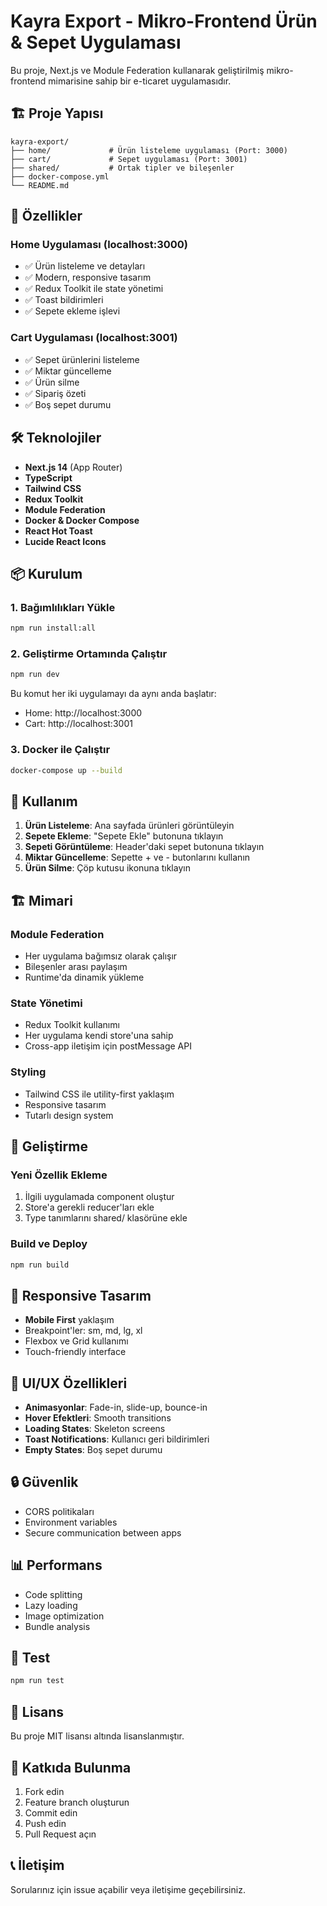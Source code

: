 # Kayra Export - Mikro-Frontend Ürün & Sepet Uygulaması

Bu proje, Next.js ve Module Federation kullanarak geliştirilmiş mikro-frontend mimarisine sahip bir e-ticaret uygulamasıdır.

## 🏗️ Proje Yapısı

```
kayra-export/
├── home/             # Ürün listeleme uygulaması (Port: 3000)
├── cart/             # Sepet uygulaması (Port: 3001)
├── shared/           # Ortak tipler ve bileşenler
├── docker-compose.yml
└── README.md
```

## 🚀 Özellikler

### Home Uygulaması (localhost:3000)
- ✅ Ürün listeleme ve detayları
- ✅ Modern, responsive tasarım
- ✅ Redux Toolkit ile state yönetimi
- ✅ Toast bildirimleri
- ✅ Sepete ekleme işlevi

### Cart Uygulaması (localhost:3001)
- ✅ Sepet ürünlerini listeleme
- ✅ Miktar güncelleme
- ✅ Ürün silme
- ✅ Sipariş özeti
- ✅ Boş sepet durumu

## 🛠️ Teknolojiler

- **Next.js 14** (App Router)
- **TypeScript**
- **Tailwind CSS**
- **Redux Toolkit**
- **Module Federation**
- **Docker & Docker Compose**
- **React Hot Toast**
- **Lucide React Icons**

## 📦 Kurulum

### 1. Bağımlılıkları Yükle
```bash
npm run install:all
```

### 2. Geliştirme Ortamında Çalıştır
```bash
npm run dev
```

Bu komut her iki uygulamayı da aynı anda başlatır:
- Home: http://localhost:3000
- Cart: http://localhost:3001

### 3. Docker ile Çalıştır
```bash
docker-compose up --build
```

## 🎯 Kullanım

1. **Ürün Listeleme**: Ana sayfada ürünleri görüntüleyin
2. **Sepete Ekleme**: "Sepete Ekle" butonuna tıklayın
3. **Sepeti Görüntüleme**: Header'daki sepet butonuna tıklayın
4. **Miktar Güncelleme**: Sepette + ve - butonlarını kullanın
5. **Ürün Silme**: Çöp kutusu ikonuna tıklayın

## 🏗️ Mimari

### Module Federation
- Her uygulama bağımsız olarak çalışır
- Bileşenler arası paylaşım
- Runtime'da dinamik yükleme

### State Yönetimi
- Redux Toolkit kullanımı
- Her uygulama kendi store'una sahip
- Cross-app iletişim için postMessage API

### Styling
- Tailwind CSS ile utility-first yaklaşım
- Responsive tasarım
- Tutarlı design system

## 🔧 Geliştirme

### Yeni Özellik Ekleme
1. İlgili uygulamada component oluştur
2. Store'a gerekli reducer'ları ekle
3. Type tanımlarını shared/ klasörüne ekle

### Build ve Deploy
```bash
npm run build
```

## 📱 Responsive Tasarım

- **Mobile First** yaklaşım
- Breakpoint'ler: sm, md, lg, xl
- Flexbox ve Grid kullanımı
- Touch-friendly interface

## 🎨 UI/UX Özellikleri

- **Animasyonlar**: Fade-in, slide-up, bounce-in
- **Hover Efektleri**: Smooth transitions
- **Loading States**: Skeleton screens
- **Toast Notifications**: Kullanıcı geri bildirimleri
- **Empty States**: Boş sepet durumu

## 🔒 Güvenlik

- CORS politikaları
- Environment variables
- Secure communication between apps

## 📊 Performans

- Code splitting
- Lazy loading
- Image optimization
- Bundle analysis

## 🧪 Test

```bash
npm run test
```

## 📝 Lisans

Bu proje MIT lisansı altında lisanslanmıştır.

## 🤝 Katkıda Bulunma

1. Fork edin
2. Feature branch oluşturun
3. Commit edin
4. Push edin
5. Pull Request açın

## 📞 İletişim

Sorularınız için issue açabilir veya iletişime geçebilirsiniz.